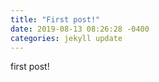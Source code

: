 ```yaml
---
title: "First post!"
date: 2019-08-13 08:26:28 -0400
categories: jekyll update
---
```


first post!
